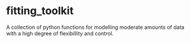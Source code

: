 # fitting_toolkit
A collection of python functions for modelling moderate amounts of data with a high degree of flexibillity and control.
